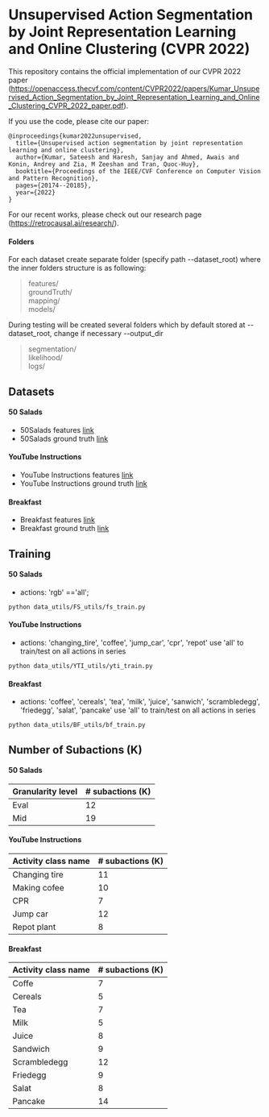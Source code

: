 # Unsupervised Action Segmentation by Joint Representation Learning and Online Clustering (CVPR 2022)

This repository contains the official implementation of our CVPR 2022 paper (https://openaccess.thecvf.com/content/CVPR2022/papers/Kumar_Unsupervised_Action_Segmentation_by_Joint_Representation_Learning_and_Online_Clustering_CVPR_2022_paper.pdf).

If you use the code, please cite our paper:
```
@inproceedings{kumar2022unsupervised,
  title={Unsupervised action segmentation by joint representation learning and online clustering},
  author={Kumar, Sateesh and Haresh, Sanjay and Ahmed, Awais and Konin, Andrey and Zia, M Zeeshan and Tran, Quoc-Huy},
  booktitle={Proceedings of the IEEE/CVF Conference on Computer Vision and Pattern Recognition},
  pages={20174--20185},
  year={2022}
}
```
For our recent works, please check out our research page (https://retrocausal.ai/research/).

#### Folders
For each dataset create separate folder (specify path --dataset_root) where the inner folders structure is as following:

> features/  
> groundTruth/  
> mapping/  
> models/

During testing will be created several folders which by default stored at --dataset_root, change if necessary 
--output_dir 

> segmentation/  
> likelihood/  
> logs/  



## Datasets

#### 50 Salads
- 50Salads features [link](https://drive.google.com/open?id=17o0WfF970cVnazrRuOWE92-OiYHEXTT3)
- 50Salads ground truth [link](https://drive.google.com/open?id=1mzcN9pz1tKygklQOiWI7iEvcJ1vJfU3R)

#### YouTube Instructions

- YouTube Instructions features [link](https://drive.google.com/open?id=1HyF3_bwWgz1QNgzLvN4J66TJVsQTYFTa) 
- YouTube Instructions ground truth [link](https://drive.google.com/open?id=1ENgdHvwHj2vFwflVXosCkCVP9mfLL5lP)

#### Breakfast

- Breakfast features [link](https://drive.google.com/file/d/1DbYnU2GBb68CxEt2I50QZm17KGYKNR1L)
- Breakfast ground truth [link](https://drive.google.com/file/d/1RO8lrvLy4bVaxZ7C62R0jVQtclXibLXU)

## Training

#### 50 Salads

- actions: 'rgb' =='all';
```
python data_utils/FS_utils/fs_train.py
```

#### YouTube Instructions

- actions: 'changing_tire', 'coffee', 'jump_car', 'cpr', 'repot'
    use 'all' to train/test on all actions in series
```
python data_utils/YTI_utils/yti_train.py
```

#### Breakfast

- actions: 'coffee', 'cereals', 'tea', 'milk', 'juice', 'sanwich', 'scrambledegg', 'friedegg', 'salat', 'pancake'
    use 'all' to train/test on all actions in series
```
python data_utils/BF_utils/bf_train.py
```

## Number of Subactions (K)

#### 50 Salads
| Granularity level    | # subactions (K) |
| -------------------- | ---------------- |
|        Eval          |       12         |
|        Mid           |       19         |

#### YouTube Instructions
| Activity class name  | # subactions (K) |
| -------------------- | ---------------- |
|        Changing tire |       11         |
|        Making cofee  |       10         |
|        CPR           |        7         |
|        Jump car      |       12         |
|        Repot plant   |        8         |

#### Breakfast
| Activity class name  | # subactions (K) |
| -------------------- | ---------------- |
|        Coffe         |        7         |
|        Cereals       |        5         |
|        Tea           |        7         |
|        Milk          |        5         |
|        Juice         |        8         |
|        Sandwich      |        9         |
|        Scrambledegg  |       12         |
|        Friedegg      |        9         |
|        Salat         |        8         |
|        Pancake       |       14         |

